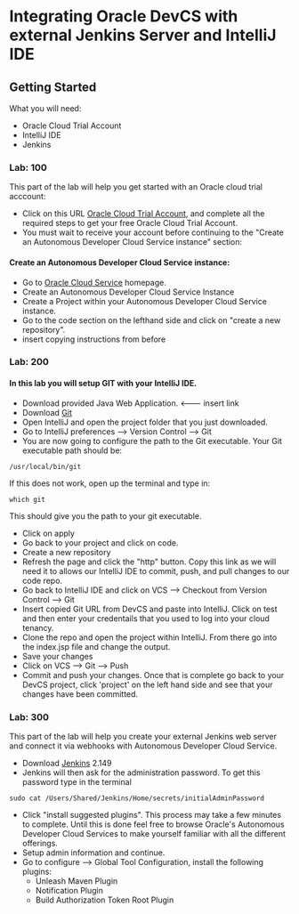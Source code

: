 # Integrating Oracle DevCS with external Jenkins Server and IntelliJ IDE

## Getting Started
What you will need:
* Oracle Cloud Trial Account
* IntelliJ IDE
* Jenkins

### Lab: 100
This part of the lab will help you get started with an Oracle cloud trial acccount:
* Click on this URL [Oracle Cloud Trial Account](https://myservices.us.oraclecloud.com/mycloud/signup?language=en&sourceType=:ex:tb:::RC_PDMK171128P00097:DevOps_HOL&SC=:ex:tb:::RC_PDMK171128P00097:DevOps_HOL&pcode=PDMK171128P00097), and complete all the required steps to get your free Oracle Cloud Trial Account.
* You must wait to receive your account before continuing to the "Create an Autonomous Developer Cloud Service instance" section:

#### Create an Autonomous Developer Cloud Service instance:
* Go to [Oracle Cloud Service](https://cloud.oracle.com/home) homepage.
* Create an Autonomous Developer Cloud Service Instance
* Create a Project within your Autonomous Developer Cloud Service instance.
* Go to the code section on the lefthand side and click on "create a new repository".
* insert copying instructions from before 

### Lab: 200
#### In this lab you will setup GIT with your IntelliJ IDE. 
* Download provided Java Web Application. <--- insert link
* Download [Git](https://git-scm.com/downloads)
* Open IntelliJ and open the project folder that you just downloaded.
* Go to IntelliJ preferences --> Version Control --> Git
* You are now going to configure the path to the Git executable. Your Git executable path should be: 
```
/usr/local/bin/git
```
If this does not work, open up the terminal and type in:
```
which git
```
This should give you the path to your git executable. 
* Click on apply 
* Go back to your project and click on code.
* Create a new repository 
* Refresh the page and click the "http" button. Copy this link as we will need it to allows our IntelliJ IDE to commit, push, and pull changes to our code repo.
* Go back to IntelliJ IDE and click on VCS --> Checkout from Version Control --> Git
* Insert copied Git URL from DevCS and paste into IntelliJ. Click on test and then enter your credentails that you used to log into your cloud tenancy. 
* Clone the repo and open the project within IntelliJ. From there go into the index.jsp file and change the output.
* Save your changes
* Click on VCS --> Git --> Push
* Commit and push your changes. Once that is complete go back to your DevCS project, click 'project' on the left hand side and see that your changes have been committed. 

### Lab: 300
This part of the lab will help you create your external Jenkins web server and connect it via webhooks with Autonomous Developer Cloud Service. 
* Download [Jenkins](https://jenkins.io/download/) 2.149
* Jenkins will then ask for the administration password. To get this password type in the terminal
```
sudo cat /Users/Shared/Jenkins/Home/secrets/initialAdminPassword
```
* Click "install suggested plugins". This process may take a few minutes to complete. Until this is done feel free to browse Oracle's Autonomous Developer Cloud Services to make yourself familiar with all the different offerings. 
* Setup admin information and continue. 
* Go to configure --> Global Tool Configuration, install the following plugins:
  * Unleash Maven Plugin
  * Notification Plugin
  * Build Authorization Token Root Plugin







  


